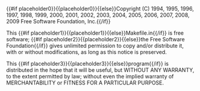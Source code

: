{{#if placeholder0}}{{placeholder0}}{{else}}Copyright (C) 1994, 1995, 1996, 1997, 1998,
            1999, 2000, 2001, 2002, 2003, 2004, 2005, 2006,
            2007, 2008, 2009 Free Software Foundation, Inc.{{/if}}

 This {{#if placeholder1}}{{placeholder1}}{{else}}Makefile.in{{/if}} is free software; {{#if placeholder2}}{{placeholder2}}{{else}}the Free Software Foundation{{/if}} gives unlimited permission to copy and/or distribute it, with or without modifications, as long as this notice is preserved.

 This {{#if placeholder3}}{{placeholder3}}{{else}}program{{/if}} is distributed in the hope that it will be useful, but WITHOUT ANY WARRANTY, to the extent permitted by law; without even the implied warranty of MERCHANTABILITY or FITNESS FOR A PARTICULAR PURPOSE.